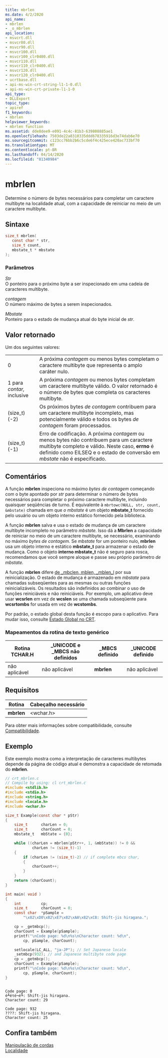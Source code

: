 ```yaml
---
title: mbrlen
ms.date: 4/2/2020
api_name:
- mbrlen
- _o_mbrlen
api_location:
- msvcrt.dll
- msvcr80.dll
- msvcr90.dll
- msvcr100.dll
- msvcr100_clr0400.dll
- msvcr110.dll
- msvcr110_clr0400.dll
- msvcr120.dll
- msvcr120_clr0400.dll
- ucrtbase.dll
- api-ms-win-crt-string-l1-1-0.dll
- api-ms-win-crt-private-l1-1-0
api_type:
- DLLExport
topic_type:
- apiref
f1_keywords:
- mbrlen
helpviewer_keywords:
- mbrlen function
ms.assetid: dde8dee9-e091-4c4c-81b3-639808885ae1
ms.openlocfilehash: 7503de22a8310335ddd678335916d3e74dab6e70
ms.sourcegitcommit: c123cc76bb2b6c5cde6f4c425ece420ac733bf70
ms.translationtype: MT
ms.contentlocale: pt-BR
ms.lasthandoff: 04/14/2020
ms.locfileid: "81340984"
---
```

# <a name="mbrlen"></a>mbrlen

Determine o número de bytes necessários para completar um caractere multibyte na localidade atual, com a capacidade de reiniciar no meio de um caractere multibyte.

## <a name="syntax"></a>Sintaxe

```C
size_t mbrlen(
   const char * str,
   size_t count,
   mbstate_t * mbstate
);
```

### <a name="parameters"></a>Parâmetros

*Str*<br/>
O ponteiro para o próximo byte a ser inspecionado em uma cadeia de caracteres multibyte.

*contagem*<br/>
O número máximo de bytes a serem inspecionados.

*Mbstate*<br/>
Ponteiro para o estado de mudança atual do byte inicial de *str*.

## <a name="return-value"></a>Valor retornado

Um dos seguintes valores:

|||
|-|-|
0|A próxima *contagem* ou menos bytes completam o caractere multibyte que representa o amplo caráter nulo.
1 para *contar,* inclusive|A próxima *contagem* ou menos bytes completam um caractere multibyte válido. O valor retornado é o número de bytes que completa os caracteres multibyte.
(size_t)(-2)|Os próximos bytes *de contagem* contribuem para um caractere multibyte incompleto, mas potencialmente válido e todos os bytes *de contagem* foram processados.
(size_t)(-1)|Erro de codificação. A próxima *contagem* ou menos bytes não contribuem para um caractere multibyte completo e válido. Neste caso, **errno** é definido como EILSEQ e o estado de conversão em *mbstate* não é especificado.

## <a name="remarks"></a>Comentários

A função **mbrlen** inspeciona no máximo *bytes de contagem* começando com o byte apontado por *str* para determinar o número de bytes necessários para completar o próximo caractere multibyte, incluindo quaisquer seqüências de turno. É equivalente à `mbrtowc(NULL, str, count, &mbstate)` chamada em que *o mbstate* é um objeto **mbstate_t** fornecido pelo usuário ou um objeto interno estático fornecido pela biblioteca.

A função **mbrlen** salva e usa o estado de mudança de um caractere multibyte incompleto no parâmetro *mbstate.* Isso dá a **Mbrlen** a capacidade de reiniciar no meio de um caractere multibyte, se necessário, examinando no máximo *bytes de contagem.* Se *mbstate* for um ponteiro nulo, **mbrlen** usa um objeto interno e estático **mbstate_t** para armazenar o estado de mudança. Como o objeto **interno mbstate_t** não é seguro para rosca, recomendamos que você sempre aloque e passe seu próprio parâmetro *de mbstate.*

A função **mbrlen** difere [de _mbclen, mblen, _mblen_l](mbclen-mblen-mblen-l.md) por sua reinicialização. O estado de mudança é armazenado em *mbstate* para chamadas subseqüentes para as mesmas ou outras funções reinicializáveis. Os resultados são indefinidos ao combinar o uso de funções reiniciáveis e não reiniciáveis.  Por exemplo, um aplicativo deve usar **wcsrlen** em vez de **wcslen** se uma chamada subseqüente para **wcsrtombs** for usada em vez de **wcstombs**.

Por padrão, o estado global desta função é escopo para o aplicativo. Para mudar isso, consulte [Estado Global no CRT](../global-state.md).

### <a name="generic-text-routine-mappings"></a>Mapeamentos da rotina de texto genérico

|Rotina TCHAR.H|_UNICODE e _MBCS não definidos|_MBCS definido|_UNICODE definido|
|---------------------|------------------------------------|--------------------|-----------------------|
|não aplicável|não aplicável|**mbrlen**|não aplicável|

## <a name="requirements"></a>Requisitos

|Rotina|Cabeçalho necessário|
|-------------|---------------------|
|**mbrlen**|\<wchar.h>|

Para obter mais informações sobre compatibilidade, consulte [Compatibilidade](../../c-runtime-library/compatibility.md).

## <a name="example"></a>Exemplo

Este exemplo mostra como a interpretação de caracteres multibytes depende da página de código atual e demonstra a capacidade de retomada do **mbrlen**.

```C
// crt_mbrlen.c
// Compile by using: cl crt_mbrlen.c
#include <stdlib.h>
#include <stdio.h>
#include <string.h>
#include <locale.h>
#include <wchar.h>

size_t Example(const char * pStr)
{
    size_t      charLen = 0;
    size_t      charCount = 0;
    mbstate_t   mbState = {0};

    while ((charLen = mbrlen(pStr++, 1, &mbState)) != 0 &&
            charLen != (size_t)-1)
    {
        if (charLen != (size_t)-2) // if complete mbcs char,
        {
            charCount++;
        }
    }
    return (charCount);
}

int main( void )
{
    int         cp;
    size_t      charCount = 0;
    const char  *pSample =
        "\x82\xD0\x82\xE7\x82\xAA\x82\xC8: Shift-jis hiragana.";

    cp = _getmbcp();
    charCount = Example(pSample);
    printf("\nCode page: %d\n%s\nCharacter count: %d\n",
        cp, pSample, charCount);

    setlocale(LC_ALL, "ja-JP"); // Set Japanese locale
    _setmbcp(932); // and Japanese multibyte code page
    cp = _getmbcp();
    charCount = Example(pSample);
    printf("\nCode page: %d\n%s\nCharacter count: %d\n",
        cp, pSample, charCount);
}
```

```Output

Code page: 0
é╨éτé¬é╚: Shift-jis hiragana.
Character count: 29

Code page: 932
????: Shift-jis hiragana.
Character count: 25
```

## <a name="see-also"></a>Confira também

[Manipulação de cordas](../../c-runtime-library/string-manipulation-crt.md)<br/>
[Localidade](../../c-runtime-library/locale.md)<br/>
